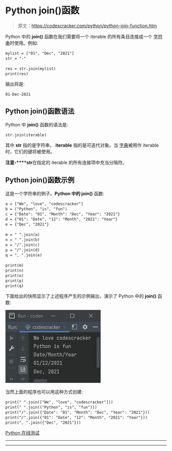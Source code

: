# Python join()函数

> 原文：<https://codescracker.com/python/python-join-function.htm>

Python 中的 **join()** 函数在我们需要将一个 iterable 的所有条目连接成一个 [字符串](/python/python-strings.htm)时使用。例如:

```
mylist = ["01", "Dec", "2021"]
str = "-"

res = str.join(mylist)
print(res)
```

输出将是:

```
01-Dec-2021
```

## Python join()函数语法

Python 中 **join()** 函数的语法是:

```
str.join(iterable)
```

其中 **str** 指的是字符串， **iterable** 指的是可迭代对象。当 [字典](/python/python-dictionary.htm)被用作 iterable 时，它们的键将被使用。

**注意-****str**在指定的 iterable 的所有连接项中充当分隔符。

## Python join()函数示例

这是一个字符串的例子。**Python 中的 join()** 函数:

```
a = ["We", "love", "codescracker"]
b = ("Python", "is", "fun")
c = {"Date": "01", "Month": "Dec", "Year": "2021"}
d = {"01": "Date", "12": "Month", "2021": "Year"}
e = {"Dec", "2021"}

m = " ".join(a)
n = " ".join(b)
o = "/".join(c)
p = "/".join(d)
q = ", ".join(e)

print(m)
print(n)
print(o)
print(p)
print(q)
```

下面给出的快照显示了上述程序产生的示例输出，演示了 Python 中的 **join()** 函数:

![python join function](img/b39075a68f8bdcc785490d4fc16f837b.png)

当然上面的程序也可以用这种方式创建:

```
print(" ".join(["We", "love", "codescracker"]))
print(" ".join(("Python", "is", "fun")))
print("/".join({"Date": "01", "Month": "Dec", "Year": "2021"}))
print("/".join({"01": "Date", "12": "Month", "2021": "Year"}))
print(", ".join({"Dec", "2021"}))
```

[Python 在线测试](/exam/showtest.php?subid=10)

* * *

* * *